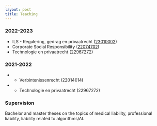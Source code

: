 ```yaml
---
layout: post
title: Teaching
---
```



### 2022-2023

- ILS - Regulering, gedrag en privaatrecht ([23010002](https://studiegids.universiteitleiden.nl/courses/113979/ils-regulering-gedrag-en-privaatrecht))
- Corporate Social Responsibility ([22074702](https://studiegids.universiteitleiden.nl/courses/110803/corporate-social-responsibility))
- Technologie en privaatrecht ([22967272](https://studiegids.universiteitleiden.nl/courses/114988/technologie-en-privaatrecht))


### 2021-2022

- - Verbintenissenrecht (22014014)
- - Technologie en privaatrecht (22967272)


### Supervision

Bachelor and master theses on the topics of medical liability, professional liability, liability related to algorithms/AI.